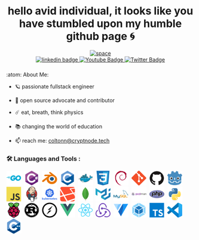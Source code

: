 <link rel="stylesheet" href="style.css">

<div id="header" align="center">
    <h1>
        hello avid individual, it looks like you have stumbled upon my humble github page 🌀
    </h1>
</div>

<div id="gif" align="center">
    <a href="https://giphy.com/gifs/space-planet-outer-3o7TKzyIPAiMR1pErK">
        <img src="https://github.com/thenewlebowski/thenewlebowski/assets/56704786/f1cfdf5d-5424-4af1-9462-b5bf17185344" alt="space"/>
    </a>
</div>

<div id="badges" align="center">
    <a href="https://www.linkedin.com/in/colton-nielsen-457825149/">
        <img src="https://img.shields.io/badge/LinkedIn-blue?logo=linkedin&logoColor=white&style=plastic" alt="linkedin badge"/>
    </a>
    <a href="https://www.youtube.com/channel/UC7QNB-cxH_3dca1oV5tlwDA">
        <img src="https://img.shields.io/badge/YouTube-red?logo=youtube&logoColor=white&style=plastic" alt="Youtube Badge"/>
    </a>
    <a href="https://twitter.com/thenewlebowski">
        <img src="https://img.shields.io/badge/Twitter-blue?logo=twitter&logoColor=white&style=plastic" alt="Twitter Badge"/>
    </a>
</div>

### 
:atom: About Me:
- :ringed_planet: passionate fullstack engineer

- :scroll: open source advocate and contributor

- :comet: eat, breath, think physics

- :books: changing the world of education

- :mailbox: reach me: [coltonn@cryptnode.tech](mailto:coltonn@cryptnode.tech)

### :hammer_and_wrench: Languages and Tools :

<div>
    <img src="https://github.com/devicons/devicon/blob/master/icons/go/go-original-wordmark.svg" title="go" alt="go" width="40" height="40"/>&nbsp;
    <img src="https://github.com/devicons/devicon/blob/master/icons/csharp/csharp-original.svg" title="csharp" alt="csharp" width="40" height="40"/>&nbsp;
    <img src="https://github.com/devicons/devicon/blob/master/icons/blender/blender-original.svg" title="blender" alt="blender" width="40" height="40"/>&nbsp;
    <img src="https://github.com/devicons/devicon/blob/master/icons/c/c-original.svg" title="c" alt="c" width="40" height="40"/>&nbsp;
    <img src="https://github.com/devicons/devicon/blob/master/icons/docker/docker-original.svg" title="docker" alt="docker" width="40" height="40"/>&nbsp;
    <img src="https://github.com/devicons/devicon/blob/master/icons/css3/css3-original.svg" title="css" alt="css" width="40" height="40"/>&nbsp;
    <img src="https://github.com/devicons/devicon/blob/master/icons/debian/debian-original.svg" title="debian" alt="debian" width="40" height="40"/>&nbsp;
    <img src="https://github.com/devicons/devicon/blob/master/icons/git/git-original.svg" title="git" alt="git" width="40" height="40"/>&nbsp;
    <img src="https://github.com/devicons/devicon/blob/master/icons/github/github-original.svg" title="github" alt="github" width="40" height="40"/>&nbsp;
    <img src="https://github.com/devicons/devicon/blob/master/icons/godot/godot-original.svg" title="godot" alt="godot" width="40" height="40"/>&nbsp;
    <img src="https://github.com/devicons/devicon/blob/master/icons/javascript/javascript-original.svg" title="javascript" alt="javascript" width="40" height="40"/>&nbsp;
    <img src="https://github.com/devicons/devicon/blob/master/icons/jenkins/jenkins-original.svg" title="jenkins" alt="jenkins" width="40" height="40"/>&nbsp;
    <img src="https://github.com/devicons/devicon/blob/master/icons/kubernetes/kubernetes-plain-wordmark.svg" title="kubernetes" alt="kubernetes" width="40" height="40"/>&nbsp;
    <img src="https://github.com/devicons/devicon/blob/master/icons/laravel/laravel-plain.svg" title="laravel" alt="laravel" width="40" height="40"/>&nbsp;
    <img src="https://github.com/devicons/devicon/blob/master/icons/mongodb/mongodb-original.svg" title="mongodb" alt="mongodb" width="40" height="40"/>&nbsp;
    <img src="https://github.com/devicons/devicon/blob/master/icons/materialui/materialui-original.svg" title="materialui" alt="materialui" width="40" height="40"/>&nbsp;
    <img src="https://github.com/devicons/devicon/blob/master/icons/mysql/mysql-original-wordmark.svg" title="mysql" alt="mysql" width="40" height="40"/>&nbsp;
    <img src="https://github.com/devicons/devicon/blob/master/icons/podman/podman-original-wordmark.svg" title="podman" alt="podman" width="40" height="40"/>&nbsp;
    <img src="https://github.com/devicons/devicon/blob/master/icons/php/php-original.svg" title="php" alt="php" width="40" height="40"/>&nbsp;
    <img src="https://github.com/devicons/devicon/blob/master/icons/python/python-original.svg" title="python" alt="python" width="40" height="40"/>&nbsp;
    <img src="https://github.com/devicons/devicon/blob/master/icons/raspberrypi/raspberrypi-original.svg" title="raspberrypi" alt="raspberrypi" width="40" height="40"/>&nbsp;
    <img src="https://github.com/devicons/devicon/blob/master/icons/rust/rust-plain.svg" title="rust" alt="rust" width="40" height="40"/>&nbsp;
    <img src="https://github.com/devicons/devicon/blob/master/icons/socketio/socketio-original.svg" title="socketio" alt="socketio" width="40" height="40"/>&nbsp;
    <img src="https://github.com/devicons/devicon/blob/master/icons/vuejs/vuejs-original.svg" title="vue" alt="vue" width="40" height="40"/>&nbsp;
    <img src="https://github.com/devicons/devicon/blob/master/icons/react/react-original.svg" title="react" alt="react" width="40" height="40"/>&nbsp;
    <img src="https://github.com/devicons/devicon/blob/master/icons/redux/redux-original.svg" title="redux" alt="redux" width="40" height="40"/>&nbsp;
    <img src="https://github.com/devicons/devicon/blob/master/icons/vuetify/vuetify-original.svg" title="vuetify" alt="vuetify" width="40" height="40"/>&nbsp;
    <img src="https://github.com/devicons/devicon/blob/master/icons/webpack/webpack-original.svg" title="webpack" alt="webpack" width="40" height="40"/>&nbsp;
    <img src="https://github.com/devicons/devicon/blob/master/icons/typescript/typescript-original.svg" title="typescript" alt="typescript" width="40" height="40"/>&nbsp;
    <img src="https://github.com/devicons/devicon/blob/master/icons/vscode/vscode-original.svg" title="vscode" alt="vscode" width="40" height="40"/>&nbsp;
    <img src="https://github.com/devicons/devicon/blob/master/icons/cplusplus/cplusplus-original.svg" title="cplusplus" alt="cplusplus" width="40" height="40"/>&nbsp;
</div>


